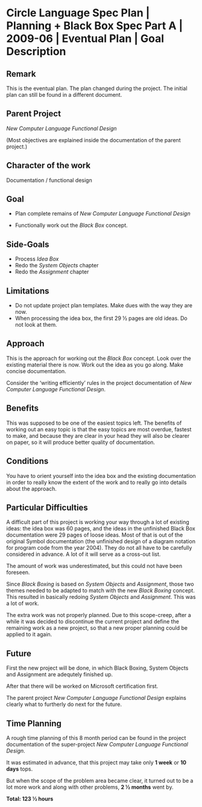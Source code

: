 ﻿Circle Language Spec Plan | Planning + Black Box Spec Part A | 2009-06 | Eventual Plan | Goal Description
======================================================================================================


Remark
------

This is the eventual plan. The plan changed during the project. The initial plan can still be found in a different document.


Parent Project
--------------

*New Computer Language Functional Design*

(Most objectives are explained inside the documentation of the parent project.)


Character of the work
---------------------

Documentation / functional design


Goal
----

- Plan complete remains of *New Computer Language Functional Design*

- Functionally work out the *Black Box* concept.


Side-Goals
----------

- Process *Idea Box*
- Redo the *System Objects* chapter
- Redo the *Assignment* chapter
  

Limitations
-----------

- Do not update project plan templates. Make dues with the way they are now.
- When processing the idea box, the first 29 ½ pages are old ideas. Do not look at them.


Approach
--------

This is the approach for working out the *Black Box* concept.
Look over the existing material there is now.
Work out the idea as you go along.
Make concise documentation.

Consider the ‘writing efficiently’ rules in the project documentation of *New Computer Language Functional Design*.


Benefits
--------

This was supposed to be one of the easiest topics left. The benefits of working out an easy topic is that the easy topics are most overdue, fastest to make, and because they are clear in your head they will also be clearer on paper, so it will produce better quality of documentation.


Conditions
----------

You have to orient yourself into the idea box and the existing documentation in order to really know the extent of the work and to really go into details about the approach.


Particular Difficulties
-----------------------

A difficult part of this project is working your way through a lot of existing ideas: the idea box was 60 pages, and the ideas in the unfinished Black Box documentation were 29 pages of loose ideas. Most of that is out of the original Symbol documentation (the unfinished design of a diagram notation for program code from the year 2004). They do not all have to be carefully considered in advance. A lot of it will serve as a cross-out list. 

The amount of work was underestimated, but this could not have been foreseen.

Since *Black Boxing* is based on *System Objects* and *Assignment*, those two themes needed to be adapted to match with the new *Black Boxing* concept. This resulted in basically redoing *System Objects* and *Assignment*. This was a lot of work.

The extra work was not properly planned. Due to this scope-creep, after a while it was decided to discontinue the current project and define the remaining work as a new project, so that a new proper planning could be applied to it again.


Future
------

First the new project will be done, in which Black Boxing, System Objects and Assignment are adequtely finished up.

After that there will be worked on Microsoft certification first.

The parent project *New Computer Language Functional Design* explains clearly what to furtherly do next for the future.


Time Planning
-------------

A rough time planning of this 8 month period can be found in the project documentation of the super-project *New Computer Language Functional Design*.

It was estimated in advance, that this project may take only **1 week** or **10 days** tops.

But when the scope of the problem area became clear, it turned out to be a lot more work and along with other problems, **2 ½ months** went by.

**Total: 123 ½ hours**

